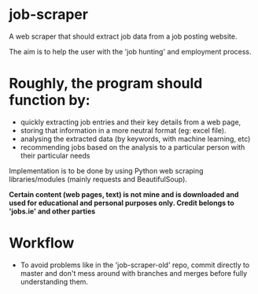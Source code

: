 # job-scraper

A web scraper that should extract job data from a job posting website.

The aim is to help the user with the 'job hunting' and employment process.

# Roughly, the program should function by:
* quickly extracting job entries and their key details from a web page, 
* storing that information in a more neutral format (eg: excel file). 
* analysing the extracted data (by keywords, with machine learning, etc) 
* recommending jobs based on the analysis to a particular person with their particular needs

Implementation is to be done by using Python web scraping libraries/modules (mainly requests and BeautifulSoup).

**Certain content (web pages, text) is not mine and is downloaded and used for educational and personal purposes only. Credit belongs to 'jobs.ie' and other parties**

# Workflow
* To avoid problems like in the 'job-scraper-old' repo, commit directly to master and don't mess around with branches and merges before fully understanding them.
